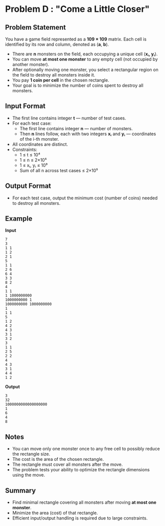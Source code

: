 # Problem D :  "Come a Little Closer"

## Problem Statement

You have a game field represented as a **109 × 109** matrix. Each cell is identified by its row and column, denoted as (**a**, **b**).

- There are **n** monsters on the field, each occupying a unique cell (**xᵢ, yᵢ**).
- You can move **at most one monster** to any empty cell (not occupied by another monster).
- After optionally moving one monster, you select a rectangular region on the field to destroy all monsters inside it.
- You pay **1 coin per cell** in the chosen rectangle.
- Your goal is to minimize the number of coins spent to destroy all monsters.

## Input Format

- The first line contains integer **t** — number of test cases.
- For each test case:
  - The first line contains integer **n** — number of monsters.
  - Then **n** lines follow, each with two integers **xᵢ** and **yᵢ** — coordinates of the i-th monster.
- All coordinates are distinct.
- Constraints:
  - 1 ≤ t ≤ 10⁴
  - 1 ≤ n ≤ 2×10⁵
  - 1 ≤ xᵢ, yᵢ ≤ 10⁹
  - Sum of all n across test cases ≤ 2×10⁵

## Output Format

- For each test case, output the minimum cost (number of coins) needed to destroy all monsters.

## Example

**Input**
```
7
3
1 1
1 2
2 1
5
1 1
2 6
6 4
3 3
8 2
4
1 1
1 1000000000
1000000000 1
1000000000 1000000000
1
1 1
5
1 2
4 2
4 3
3 1
3 2
3
1 1
2 5
2 2
4
4 3
3 1
4 4
1 2
```

**Output**
```
3
32
1000000000000000000
1
6
4
8
```

## Notes

- You can move only one monster once to any free cell to possibly reduce the rectangle size.
- The cost is the area of the chosen rectangle.
- The rectangle must cover all monsters after the move.
- The problem tests your ability to optimize the rectangle dimensions using the move.

## Summary

- Find minimal rectangle covering all monsters after moving **at most one monster**.
- Minimize the area (cost) of that rectangle.
- Efficient input/output handling is required due to large constraints.
